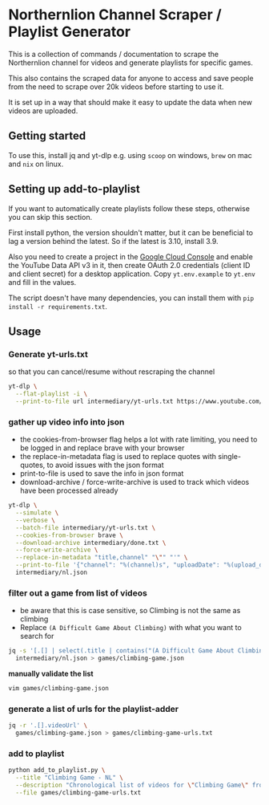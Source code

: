 # Northernlion Channel Scraper / Playlist Generator
This is a collection of commands / documentation to scrape the Northernlion channel for videos and generate playlists for specific games.

This also contains the scraped data for anyone to access and save people from the need to scrape over 20k videos before starting to use it. 

It is set up in a way that should make it easy to update the data when new videos are uploaded.

## Getting started
To use this, install jq and yt-dlp e.g. using `scoop` on windows, `brew` on mac and `nix` on linux.  

## Setting up add-to-playlist
If you want to automatically create playlists follow these steps, otherwise you can skip this section.

First install python, the version shouldn't matter, but it can be beneficial to lag a version behind the latest. So if the latest is 3.10, install 3.9.

Also you need to create a project in the [Google Cloud Console](https://console.cloud.google.com/) and enable the YouTube Data API v3 in it, then create OAuth 2.0 credentials (client ID and client secret) for a desktop application. Copy `yt.env.example` to `yt.env` and fill in the values.

The script doesn't have many dependencies, you can install them with `pip install -r requirements.txt`. 

## Usage

### Generate yt-urls.txt
so that you can cancel/resume without rescraping the channel
```bash
yt-dlp \
  --flat-playlist -i \
  --print-to-file url intermediary/yt-urls.txt https://www.youtube.com/@Northernlion
```


### gather up video info into json
- the cookies-from-browser flag helps a lot with rate limiting, you need to be logged in and replace brave with your browser
- the replace-in-metadata flag is used to replace quotes with single-quotes, to avoid issues with the json format
- print-to-file is used to save the info in json format
- download-archive / force-write-archive is used to track which videos have been processed already
```bash
yt-dlp \
  --simulate \
  --verbose \
  --batch-file intermediary/yt-urls.txt \
  --cookies-from-browser brave \
  --download-archive intermediary/done.txt \
  --force-write-archive \
  --replace-in-metadata "title,channel" "\"" "'" \
  --print-to-file '{"channel": "%(channel)s", "uploadDate": "%(upload_date)s", "videoUrl": "%(webpage_url)s", "title": "%(title)s"}' \
  intermediary/nl.json
```

### filter out a game from list of videos 
- be aware that this is case sensitive, so Climbing is not the same as climbing
- Replace `(A Difficult Game About Climbing)` with what you want to search for
```bash
jq -s '[.[] | select(.title | contains("(A Difficult Game About Climbing)"))] | sort_by(.uploadDate)' \
  intermediary/nl.json > games/climbing-game.json
```
**manually validate the list**
```bash
vim games/climbing-game.json
```

### generate a list of urls for the playlist-adder
```bash
jq -r '.[].videoUrl' \
  games/climbing-game.json > games/climbing-game-urls.txt
```
### add to playlist

```bash
python add_to_playlist.py \
  --title "Climbing Game - NL" \
  --description "Chronological list of videos for \"Climbing Game\" from Northernlion (NL)" \
  --file games/climbing-game-urls.txt

```

